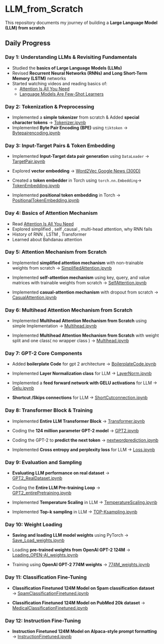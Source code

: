 # LLM_from_Scratch

This repository documents my journey of building a **Large Language Model (LLM) from scratch**

## Daily Progress

### Day 1: Understanding LLMs & Revisiting Fundamentals

- Studied the **basics of Large Language Models (LLMs)**
- Revised **Recurrent Neural Networks (RNNs) and Long Short-Term Memory (LSTM)** networks
- Started watching videos and reading basics of:
  - [Attention Is All You Need](https://arxiv.org/abs/1706.03762)
  - [Language Models Are Few-Shot Learners](https://arxiv.org/abs/2005.14165)

### Day 2: Tokenization & Preprocessing

- Implemented a **simple tokenizer** from scratch & Added **special character tokens** → [Tokenizer.ipynb](1_Preprocessing/1_Tokenizer.ipynb)
- Implemented **Byte Pair Encoding (BPE)** using `tiktoken` → [Bytepairencoding.ipynb](1_Preprocessing/2_Bytepairencoding.ipynb)

### Day 3: Input-Target Pairs & Token Embedding

- Implemented **Input-Target data pair generation** using `DataLoader` → [TargetPair.ipynb](1_Preprocessing/3_Input_Target_pair.ipynb)

- Explored **vector embedding** → [Word2Vec Google News (300D)](https://huggingface.co/fse/word2vec-google-news-300)

- Created a **token embedder** in Torch using `torch.nn.Embedding`→ [TokenEmbedding.ipynb](1_Preprocessing/4_tokenEmbedding.ipynb)

- Implemented **positional token embedding** in Torch → [PositionalTokenEmbedding.ipynb](1_Preprocessing/5_positionTokenEmbedding.ipynb)

### Day 4: Basics of Attention Mechanism

- Read [Attention Is All You Need](https://arxiv.org/abs/1706.03762)
- Explored simplified , self ,causal , multi-head attention, why RNN fails
- History of RNN , LSTM , Transformer
- Learned about Bahdanau attention

### Day 5: Attention Mechanism from Scratch

- Implemented **simplified attention mechanism** with non-trainable weights from scratch → [SimplifiedAttention.ipynb](2_Attention_Mechanism/1_SimplifedATT_noTrainableweights.ipynb)

- Implemented **self-attention mechanism** using key, query, and value matrices with trainable weights from scratch → [SelfAttention.ipynb](2_Attention_Mechanism/2_selfattention_trainable.ipynb)

- Implemented **casual-attention mechanism** with dropout from scratch → [CasualAttention.ipynb](2_Attention_Mechanism/3_casualattention.ipynb)

### Day 6: Multihead Attention Mechanism from Scratch

- Implemented **Multihead Attention Mechanism from Scratch** using simple Implementation → [Multihead.ipynb](2_Attention_Mechanism/4_mutiheadattention.ipynb)

- Implemented **Multihead Attention Mechanism from Scratch** with weight split and one class( no wrapper class ) → [Multihead.ipynb](2_Attention_Mechanism/4_mutiheadattention.ipynb)

### Day 7: GPT-2 Core Components

- Added **boilerplate Code** for gpt 2 architecture → [BoilerplateCode.ipynb](3_GPT/1_boilercode.ipynb)

- Implemented **Layer Normalization class** for LLM → [LayerNorm.ipynb](3_GPT/2_layernorm.ipynb)

- Implemented a **feed forward network with GELU activations** for LLM → [Gelu.ipynb](3_GPT/3_gelu.ipynb)

- **Shortcut /Skips connections** for LLM → [ShortCutconnection.ipynb](3_GPT/4_shortcutconnections.ipynb)

### Day 8: Transformer Block & Training

- Implemented **Entire LLM Transformer Block** → [Transformer.ipynb](3_GPT/5_transformer.ipynb)

- Coding the **124 million parameter GPT-2 model** → [GPT2.ipynb](3_GPT/6_gpt2_124M.ipynb)

- Coding the GPT-2 to **predict the next token** → [nextwordprediction.ipynb](3_GPT/7_gpt2_generatenextword.ipynb)

- Implemented **Cross entropy and perplexity loss** for LLM → [Loss.ipynb](3_GPT/7_gpt2_generatenextword.ipynb)

### Day 9: Evaluation and Sampling

- **Evaluating LLM performance on real dataset** → [GPT2_RealDataset.ipynb](3_GPT/8_gpt2ondataset.ipynb)

- Coding the **Entire LLM Pre-training Loop** → [GPT2_entirePretraining.ipynb](3_GPT/8_gpt2ondataset.ipynb)

- Implemented **Temperature Scaling** in LLM → [TemperatureScaling.ipynb](3_GPT/9_tempScaling.ipynb)

- Implemented **Top-k sampling** in LLM → [TOP-Ksampling.ipynb](3_GPT/10_topK.ipynb)

### Day 10: Weight Loading

- **Saving and loading LLM model weights** using PyTorch → [Save_Load_weights.ipynb](3_GPT/11_Save_load.ipynb)

- Loading **pre-trained weights from OpenAI GPT-2 124M** → [Loading_OPEN-AI_weights.ipynb](3_GPT/12_loadingOpenAI.ipynb)

- Training using **OpenAI GPT-2 774M weights** → [774M_weights.ipynb](3_GPT/13_OpenAI_774M.ipynb)

### Day 11: Classification Fine-Tuning

- **Classification Finetuned 124M Model on Spam classification dataset** → [SpamClassificationFinetuned.ipynb](4_FineTune/1_classificationFinetuning_spam/1_spam.ipynb)

- **Classification Finetuned 124M Model on PubMed 20k dataset** → [MedicalClassificationFinetuned.ipynb](4_FineTune/2_classificationFinetuning_medical/1_medical.ipynb)

### Day 12: Instruction Fine-Tuning

- **Instruction Finetuned 124M Model on Alpaca-style prompt formatting** → [InstructionFinetuned.ipynb](4_FineTune/3_instructionFinetuning_basics/basic.ipynb)
